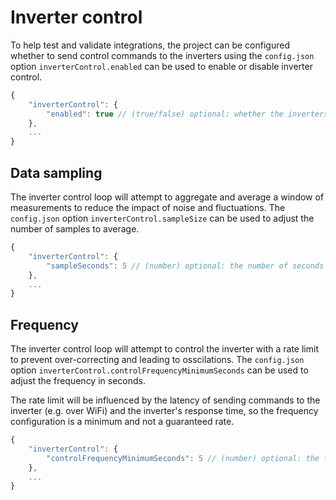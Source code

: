 # Inverter control

To help test and validate integrations, the project can be configured whether to send control commands to the inverters using the `config.json` option `inverterControl.enabled` can be used to enable or disable inverter control.

```js
{
    "inverterControl": {
        "enabled": true // (true/false) optional: whether the inverters should be controlled based on limits, turn off to simulate
    },
    ...
}
```

## Data sampling

The inverter control loop will attempt to aggregate and average a window of measurements to reduce the impact of noise and fluctuations. The `config.json` option `inverterControl.sampleSize` can be used to adjust the number of samples to average.

```js
{
    "inverterControl": {
        "sampleSeconds": 5 // (number) optional: the number of seconds to sample for averaging
    },
    ...
}
```

## Frequency

The inverter control loop will attempt to control the inverter with a rate limit to prevent over-correcting and leading to osscilations. The `config.json` option `inverterControl.controlFrequencyMinimumSeconds` can be used to adjust the frequency in seconds.

The rate limit will be influenced by the latency of sending commands to the inverter (e.g. over WiFi) and the inverter's response time, so the frequency configuration is a minimum and not a guaranteed rate.

```js
{
    "inverterControl": {
        "controlFrequencyMinimumSeconds": 5 // (number) optional: the frequency in seconds to control the inverter
    },
    ...
}
```
